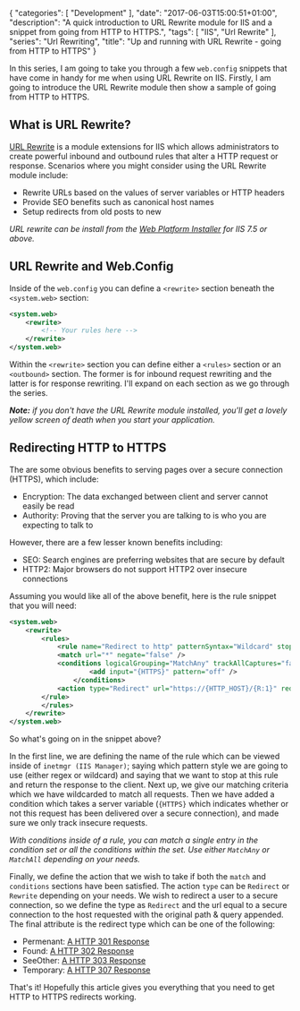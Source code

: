 {
   "categories": [ "Development" ],
   "date": "2017-06-03T15:00:51+01:00",
   "description": "A quick introduction to URL Rewrite module for IIS and a snippet from going from HTTP to HTTPS.",
   "tags": [ "IIS", "Url Rewrite" ],
   "series": "Url Rewriting",
   "title": "Up and running with URL Rewrite - going from HTTP to HTTPS"
}

In this series, I am going to take you through a few `web.config` snippets that have come in handy for me when using URL Rewrite on IIS. Firstly, I am going to introduce the URL Rewrite module then show a sample of going from HTTP to HTTPS.

<!--more-->

## What is URL Rewrite?

[URL Rewrite](https://www.iis.net/downloads/microsoft/url-rewrite)  is a module extensions for IIS which allows administrators to create powerful inbound and outbound rules that alter a HTTP request or response. Scenarios where you might consider using the URL Rewrite module include:

- Rewrite URLs based on the values of server variables or HTTP headers
- Provide SEO benefits such as canonical host names
- Setup redirects from old posts to new

*URL rewrite can be install from the [Web Platform Installer](http://go.microsoft.com/fwlink/?LinkID=615137) for IIS 7.5 or above.*

## URL Rewrite and Web.Config

Inside of the `web.config` you can define a `<rewrite>` section beneath the `<system.web>` section:

```xml
<system.web>
    <rewrite>
        <!-- Your rules here -->
    </rewrite>
</system.web>
```

Within the `<rewrite>` section you can define either a `<rules>` section or an `<outbound>` section. The former is for inbound request rewriting and the latter is for response rewriting. I'll expand on each section as we go through the series.

***Note:** if you don't have the URL Rewrite module installed, you'll get a lovely yellow screen of death when you start your application.*

## Redirecting HTTP to HTTPS

The are some obvious benefits to serving pages over a secure connection (HTTPS), which include:

- Encryption: The data exchanged between client and server cannot easily be read
- Authority: Proving that the server you are talking to is who you are expecting to talk to

However, there are a few lesser known benefits including:

- SEO: Search engines are preferring websites that are secure by default
- HTTP2: Major browsers do not support HTTP2 over insecure connections

Assuming you would like all of the above benefit, here is the rule snippet that you will need:

```xml
<system.web>
    <rewrite>
        <rules>
            <rule name="Redirect to http" patternSyntax="Wildcard" stopProcessing="true">
            <match url="*" negate="false" />
            <conditions logicalGrouping="MatchAny" trackAllCaptures="false">
                    <add input="{HTTPS}" pattern="off" />
                </conditions>
            <action type="Redirect" url="https://{HTTP_HOST}/{R:1}" redirectType="Temporary" />
        </rule>
        </rules>
    </rewrite>
</system.web>
```

So what's going on in the snippet above?

In the first line, we are defining the name of the rule which can be viewed inside of `inetmgr (IIS Manager)`; saying which pattern style we are going to use (either regex or wildcard) and saying that we want to stop at this rule and return the response to the client. Next up, we give our matching criteria which we have wildcarded to match all requests. Then we have added a condition which takes a server variable (`{HTTPS}` which indicates whether or not this request has been delivered over a secure connection), and made sure we only track insecure requests.

*With conditions inside of a rule, you can match a single entry in the condition set or all the conditions within the set. Use either `MatchAny` or `MatchAll` depending on your needs.*

Finally, we define the action that we wish to take if both the `match` and `conditions` sections have been satisfied. The action `type` can be `Redirect` or `Rewrite` depending on your needs. We wish to redirect a user to a secure connection, so we define the type as `Redirect` and the url equal to a secure connection to the host requested with the original path & query appended. The final attribute is the redirect type which can be one of the following:

- Permenant: [A HTTP 301 Response](https://httpstatuses.com/301)
- Found: [A HTTP 302 Response](https://httpstatuses.com/302)
- SeeOther: [A HTTP 303 Response](https://httpstatuses.com/303)
- Temporary: [A HTTP 307 Response](https://httpstatuses.com/307)

That's it! Hopefully this article gives you everything that you need to get HTTP to HTTPS redirects working.
